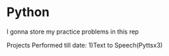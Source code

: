 # Python
I gonna store my practice problems in this rep

Projects Performed till date:
1)Text to Speech(Pyttsx3)
